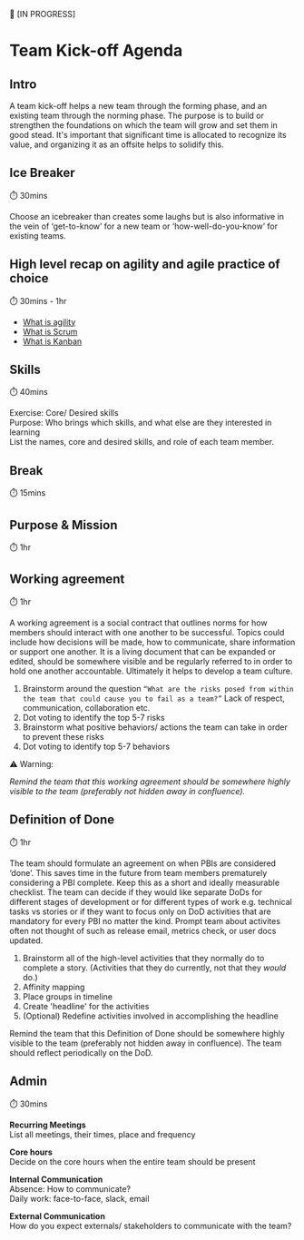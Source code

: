 :construction: [IN PROGRESS]

# Team Kick-off Agenda

## Intro
A team kick-off helps a new team through the forming phase, and an existing team through the norming phase. The purpose is to build or strengthen the foundations on which the team will grow and set them in good stead. It's important that significant time is allocated to recognize its value, and organizing it as an offsite helps to solidify this.

## Ice Breaker
:stopwatch: 30mins

Choose an icebreaker than creates some laughs but is also informative in the vein of ‘get-to-know’ for a new team or ‘how-well-do-you-know’ for existing teams.

## High level recap on agility and agile practice of choice
:stopwatch: 30mins - 1hr

* [What is agility](../what_is_agile.md)
* [What is Scrum](../what_is_scrum.md)
* [What is Kanban](../what_is_kanban.md)

## Skills
:stopwatch: 40mins

Exercise: Core/ Desired skills\
Purpose: Who brings which skills, and what else are they interested in learning\
List the names, core and desired skills, and role of each team member.

## Break
:stopwatch: 15mins

## Purpose & Mission
:stopwatch: 1hr

## Working agreement
:stopwatch: 1hr

A working agreement is a social contract that outlines norms for how members should interact with one another to be successful. Topics could include how decisions will be made, how to communicate, share information or support one another. It is a living document that can be expanded or edited, should be somewhere visible and be regularly referred to in order to hold one another accountable. Ultimately it helps to develop a team culture.

1. Brainstorm around the question `“What are the risks posed from within the team that could cause you to fail as a team?”` Lack of respect, communication, collaboration etc.
2. Dot voting to identify the top 5-7 risks
3. Brainstorm what positive behaviors/ actions the team can take in order to prevent these risks
4. Dot voting to identify top 5-7 behaviors

:warning: Warning:

_Remind the team that this working agreement should be somewhere highly visible to the team (preferably not hidden away in confluence)._

## Definition of Done
:stopwatch: 1hr

The team should formulate an agreement on when PBIs are considered ‘done’. This saves time in the future from team members prematurely considering a PBI complete.
Keep this as a short and ideally measurable checklist.
The team can decide if they would like separate DoDs for different stages of development or for different types of work e.g. technical tasks vs stories or if they want to focus only on DoD activities that are mandatory for every PBI no matter the kind.
Prompt team about activites often not thought of such as release email, metrics check, or user docs updated.

1. Brainstorm all of the high-level activities that they normally do to complete a story. (Activities that they do currently, not that they _would_ do.)
2. Affinity mapping
3. Place groups in timeline
4. Create 'headline' for the activities
5. (Optional) Redefine activities involved in accomplishing the headline

Remind the team that this Definition of Done should be somewhere highly visible to the team (preferably not hidden away in confluence).
The team should reflect periodically on the DoD.

## Admin
:stopwatch: 30mins

**Recurring Meetings**\
List all meetings, their times, place and frequency

**Core hours**\
Decide on the core hours when the entire team should be present

**Internal Communication**\
Absence: How to communicate?\
Daily work: face-to-face, slack, email

**External Communication**\
How do you expect externals/ stakeholders to communicate with the team?
